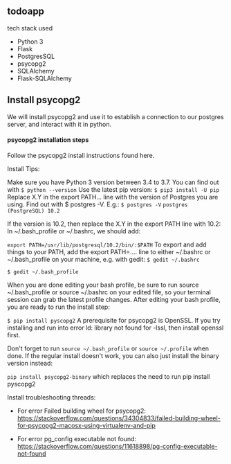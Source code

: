 
## todoapp

tech stack used

- Python 3
- Flask
- PostgresSQL
- psycopg2
- SQLAlchemy
- Flask-SQLAlchemy


## Install psycopg2

We will install psycopg2 and use it to establish a connection to our postgres server, and interact with it in python.

#### psycopg2 installation steps
Follow the psycopg2 install instructions found here.

Install Tips:

Make sure you have Python 3 version between 3.4 to 3.7. You can find out with
`$ python --version`
Use the latest pip version: `$ pip3 install -U pip`
Replace X.Y in the export PATH... line with the version of Postgres you are using. Find out with $ postgres -V. E.g.:
`$ postgres -V`
`postgres (PostgreSQL) 10.2`

If the version is 10.2, then replace the X.Y in the export PATH line with 10.2: In ~/.bash_profile or ~/.bashrc, we should add:

`export PATH=/usr/lib/postgresql/10.2/bin/:$PATH`
To export and add things to your PATH, add the export PATH=.... line to either ~/.bashrc or ~/.bash_profile on your machine, e.g. with gedit:
`$ gedit ~/.bashrc`

`$ gedit ~/.bash_profile`

When you are done editing your bash profile, be sure to run source ~/.bash_profile or source ~/.bashrc on your edited file, so your terminal session can grab the latest profile changes.
After editing your bash profile, you are ready to run the install step:

`$ pip install pyscopg2`
A prerequisite for psycopg2 is OpenSSL. If you try installing and run into error ld: library not found for -lssl, then install openssl first.

Don't forget to run `source ~/.bash_profile` or `source ~/.profile` when done.
If the regular install doesn't work, you can also just install the binary version instead:

`pip install psycopg2-binary` which replaces the need to run pip install pyscopg2

Install troubleshooting threads:
- For error Failed building wheel for psycopg2: https://stackoverflow.com/questions/34304833/failed-building-wheel-for-psycopg2-macosx-using-virtualenv-and-pip

- For error pg_config executable not found: https://stackoverflow.com/questions/11618898/pg-config-executable-not-found